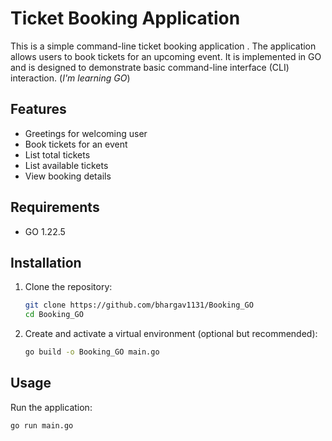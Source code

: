 # Ticket Booking Application

This is a simple command-line ticket booking application . The application allows users to book tickets for an upcoming event. It is implemented in GO and is designed to demonstrate basic command-line interface (CLI) interaction.
(*I'm learning GO*)

## Features

- Greetings for welcoming user
- Book tickets for an event
- List total tickets
- List available tickets
- View booking details

## Requirements

- GO 1.22.5 

## Installation

1. Clone the repository:

    ```bash
    git clone https://github.com/bhargav1131/Booking_GO
    cd Booking_GO
    ```

2. Create and activate a virtual environment (optional but recommended):

    ```bash
    go build -o Booking_GO main.go
    ```


## Usage

Run the application:

```bash
go run main.go
```
